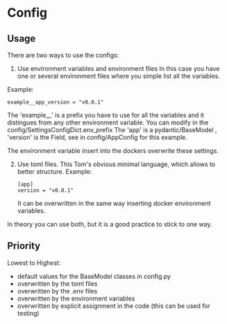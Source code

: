 # Config

## Usage
There are two ways to use the configs:
1. Use environment variables and environment files
  In this case you have one or several environment files where you simple list all the variables.

  Example:
  ```
  example__app_version = "v0.0.1"
  ```
  The 'example__' is a prefix you have to use for all the variables and it distingues from any other environment variable. 
  You can modify in the config/SettingsConfigDict.env_prefix
  The 'app' is a pydantic/BaseModel , 'version' is the Field, see in config/AppConfig for this example. 

  The environment variable insert into the dockers overwrite these settings. 

2. Use toml files. 
   This Tom's obvious minimal language, which allows to better structure.
   Example:
   ```
   [app]
   version = "v0.0.1"
   ```  
   It can be overwritten in the same way inserting docker environment variables.

In theory you can use both, but it is a good practice to stick to one way. 

## Priority

Lowest to Highest:
  - default values for the BaseModel classes in config.py
  - overwritten by the toml files
  - overwritten by the .env files
  - overwritten by the environment variables 
  - overwritten by explicit assignment in the code (this can be used for testing) 






